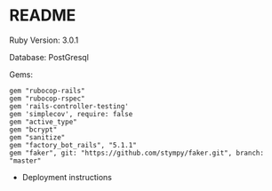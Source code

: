 # README

Ruby Version: 3.0.1

Database: PostGresql

Gems:
```
gem "rubocop-rails"
gem "rubocop-rspec"
gem 'rails-controller-testing'
gem 'simplecov', require: false
gem "active_type"
gem "bcrypt"
gem "sanitize"
gem "factory_bot_rails", "5.1.1"
gem "faker", git: "https://github.com/stympy/faker.git", branch: "master"
```
* Deployment instructions
